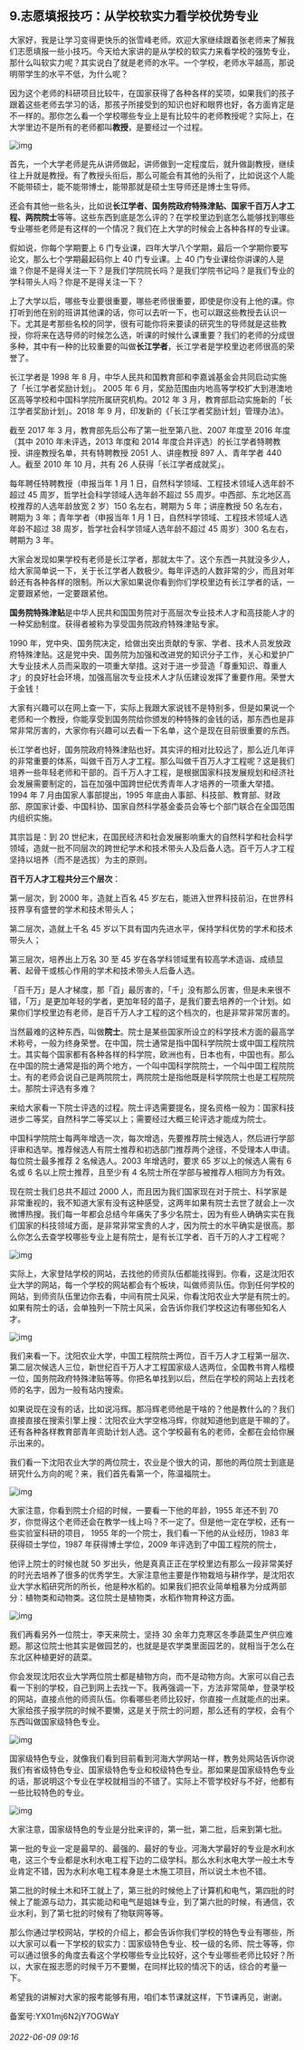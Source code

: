 ## 9.志愿填报技巧：从学校软实力看学校优势专业
大家好，我是让学习变得更快乐的张雪峰老师。欢迎大家继续跟着张老师来了解我们志愿填报一些小技巧。今天给大家讲的是从学校的软实力来看学校的强势专业，那什么叫软实力呢？其实说白了就是老师的水平。一个学校，老师水平越高，那说明带学生的水平不低，为什么呢？


因为这个老师的科研项目比较牛，在国家获得了各种各样的奖项，如果我们的孩子跟着这些老师去学习的话，那孩子所接受到的知识也好和眼界也好，各方面肯定是不一样的。那你怎么看一个学校哪些专业上是有比较牛的老师教授呢？实际上，在大学里边不是所有的老师都叫**教授**，是要经过一个过程。


![img](https://pica.zhimg.com/v2-7c6b3886cb6725aa9c7efebe21dd0282.webp)

首先，一个大学老师是先从讲师做起，讲师做到一定程度后，就升做副教授，继续往上升就是教授。有了教授头衔后，那么可能会有其他的头衔了，比如说这个人能不能带硕士，能不能带博士，能带那就是硕士生导师还是博士生导师。


还会有其他一些名头，比如说**长江学者、国务院政府特殊津贴、国家千百万人才工程、两院院士**等等。这些东西到底是怎么评的？在学校里边到底怎么能够找到哪些专业哪些老师是有这样的一个情况？我们在上大学的时候会上各种各样的专业课。


假如说，你每个学期要上 6 门专业课，四年大学八个学期，最后一个学期你要写论文，那么七个学期最起码你上 40 门专业课。上 40 门专业课给你讲课的人是谁？你是不是得关注一下？是我们学院院长吗？是我们学院书记吗？是我们专业的学科带头人吗？你是不是得关注一下？


上了大学以后，哪些专业要很重要，哪些老师很重要，即使是你没有上他的课。你打听到他在别的班讲其他课的话，你可以去听一下，也可以跟这些教授去认识一下。尤其是考那些名校的同学，很有可能你将来要读的研究生的导师就是这些教授，你将来在选导师的时候怎么选，听课的时候什么课重要？我们的老师的分成很多种，其中有一种的比较重要的叫做**长江学者**，长江学者是学校里边老师很高的荣誉了。


长江学者是 1998 年 8 月，中华人民共和国教育部和李嘉诚基金会共同启动实施了「长江学者奖励计划」。 2005 年 6 月，奖励范围由内地高等学校扩大到港澳地区高等学校和中国科学院所属研究机构。2012 年 3 月，教育部启动实施新的「长江学者奖励计划」。2018 年 9 月，印发新的《「长江学者奖励计划」管理办法》。


截至 2017 年 3 月，教育部先后公布了第一批至第八批、2007 年度至 2016 年度（其中 2010 年未评选，2013 年度和 2014 年度合并评选）的长江学者特聘教授、讲座教授名单，共有特聘教授 2051 人、讲座教授 897 人、青年学者 440 人。截至 2010 年 10 月，共有 26 人获得「长江学者成就奖」。


每年聘任特聘教授（申报当年 1 月 1 日，自然科学领域、工程技术领域人选年龄不超过 45 周岁，哲学社会科学领域人选年龄不超过 55 周岁。中西部、东北地区高校推荐的人选年龄放宽 2 岁）150 名左右，聘期为 5 年；讲座教授 50 名左右，聘期为 3 年；青年学者（申报当年 1 月 1 日，自然科学领域、工程技术领域人选年龄不超过 38 周岁，哲学社会科学领域人选年龄不超过 45 周岁）300 名左右，聘期为 3 年。


大家会发现如果学校有老师是长江学者，那就太牛了。这个东西一共就没多少人，给大家简单说一下，关于长江学者人数极少。每年评选的人数非常的少，而且对年龄还有各种各样的限制。所以大家如果说你看到你们学校里边有长江学者的话，一定要跟紧他，一定要跟紧他。


**国务院特殊津贴**是中华人民共和国国务院对于高层次专业技术人才和高技能人才的一种奖励制度。获得者被称为享受国务院政府特殊津贴专家。


1990 年，党中央、国务院决定，给做出突出贡献的专家、学者、技术人员发放政府特殊津贴。这是党中央、国务院为加强和改进党的知识分子工作，关心和爱护广大专业技术人员而采取的一项重大举措。这对于进一步营造「尊重知识、尊重人才」的良好社会环境，加强高层次专业技术人才队伍建设发挥了重要作用。荣誉大于金钱！


大家有兴趣可以在网上查一下，实际上我跟大家说钱不是特别多，但是如果说一个老师和一个教授，你能享受到国务院给你颁发的种特殊的金钱的话，那东西也是非常非常厉害的，大家你有兴趣可以去看一下名单，这个是现在目前很重要的东西。


长江学者也好，国务院政府特殊津贴也好。其实评的相对比较远了，那么近几年评的非常重要的体系，叫做千百万人才工程。那么叫做千百万人才工程呢？这是我们培养一些年轻老师和干部的。百千万人才工程，是根据国家科技发展规划和经济社会发展需要制定的，旨在加强中国跨世纪优秀青年人才培养的一项重大举措。1994 年 7 月由国家人事部提出，1995 年底由人事部、科技部、教育部、财政部、原国家计委、中国科协、国家自然科学基金委员会等七个部门联合在全国范围内组织实施。


其宗旨是：到 20 世纪末，在国民经济和社会发展影响重大的自然科学和社会科学领域，造就一批不同层次的跨世纪学术和技术带头人及后备人选。百千万人才工程坚持以培养（而不是选拔）为主的原则。


**百千万人才工程共分三个层次**：


第一层次，到 2000 年，造就上百名 45 岁左右，能进入世界科技前沿，在世界科技界享有盛誉的学术和技术带头人；


第二层次，造就上千名 45 岁以下具有国内先进水平，保持学科优势的学术和技术带头人；


第三层次，培养出上万名 30 至 45 岁在各学科领域里有较高学术造诣、成绩显著、起骨干或核心作用的学术和技术带头人后备人选。


「百千万」是人才梯度，那「百」最厉害的，「千」没有那么厉害，但是未来很不错，「万」是更加年轻的学者，更加年轻的苗子，是我们要去培养的一个计划。如果你们学校里边有老师，是百千万人才工程的这个档次的，也是非常非常厉害的。


当然最难的这种东西，叫做**院士**。院士是某些国家所设立的科学技术方面的最高学术称号，一般为终身荣誉。在中国，院士通常是指中国科学院院士或中国工程院院士。其实每个国家都有各种各样的科学院，欧洲也有，日本也有，中国也有。那么在中国的院士通常是指的两个地方，一个叫中国科学院院士，一个叫中国工程院院士。有的老师会说自己是两院院士，两院院士是指他既是科学院院士也是工程院院士。那院士评选有多难？


来给大家看一下院士评选的过程。院士评选需要提名，提名资格一般为：国家科技进步二等奖，自然科学二等奖以上；需要经过大概三轮评选才能成为院士。


中国科学院院士每两年增选一次，每次增选，先要推荐院士候选人，然后进行学部评审和选举。推荐候选人有院士推荐和初选部门推荐两个途径，不受理本人申请。每位院士最多推荐 2 名候选人。2003 年增选时，要求 65 岁以上的候选人需有 6 名或 6 名以上院士推荐，且至少有 4 名院士所在学部与被推荐人相同方为有效。


现在院士我们总共不超过 2000 人，而且因为我们国家现在对于院士、科学家是非常重视的，我不知道大家有没有这种感受，这两年如果有院士去世了就会上一次微博热搜。我们每一年都会总结今年痛失了多少名院士，因为有些人确确实实在我们国家的科技领域方面，是非常非常宝贵的人才，因为院士的水平确实是很高。那么你怎么去查学校哪些专业上是有院士，是有长江学者、百千万的人才工程呢？


![img](https://pic1.zhimg.com/v2-16e27a26d977ab0fd22826df31464628.webp)

实际上，大家登陆学校的网站，去找他的师资队伍都能找得到。你看，这是沈阳农业大学的网站，每一个学校的网站都会有个板块，叫做师资队伍。你到任何学校的网站，到师资队伍里边你去看，中间有院士风采，你看沈阳农业大学是有院士的。如果有院士的话，会单独列一下院士风采，会告诉你我们学校这边有哪些知名人才。


![img](https://pic3.zhimg.com/v2-3d62dd5cfaa706bcc65f386c1f37985e.webp)

我们来看一下。沈阳农业大学，中国工程院院士两位，百千万人才工程第一层次、第二层次候选人三位，新世纪百千万人才工程国家级人选两位，全国教书育人楷模一位，国务院政府特殊津贴等等。你把名单找到以后，然后在学校的网站上去找老师的名字，因为一般有站内搜索。


如果说现在没有的话，比如说冯辉。那冯辉老师他是干啥的？他是教什么的？我们直接直接在搜索引擎上搜：沈阳农业大学空格冯辉，你就知道他到底是干嘛的了。还有各种各样教育部青年资助计划人选。这个学校最有名的老师，全都在会给你展示出来的。


我们看一下沈阳农业大学的两位院士，农业是个很大的词，那他的两位院士到底是研究什么方向的呢？来，我们首先看第一个，陈温福院士。


![img](https://pic1.zhimg.com/v2-16adcf58732322e8cf8653166911718d.webp)

大家注意，你看到院士介绍的时候，一要看一下他的年龄，1955 年还不到 70 岁，你觉得这个老师还会在教学一线上吗？不一定了。但是他一定在学校，还有一些实验室科研的项目， 1955 年的一个院士，我们看一下他的从业经历，1983 年获得硕士学位，1987 年获得博士学位，2009 年评选到了中国工程院的院士，


他评上院士的时候也就 50 岁出头，他是真真正正在学校里边有那么一段非常美好的时光去培养了很多的优秀学生。大家注意他主要是作物栽培与耕作学，是沈阳农业大学水稻研究所的所长，他是种水稻的。如果我们把农业简单粗暴为分成两部分：植物类和动物类。这位院士是植物类，水稻作物育种这方面。


![img](https://pica.zhimg.com/v2-6f5cf7e5651e90587fc73885c045a63f.webp)

我们再看另外一位院士，李天来院士，坚持 30 余年力克寒区冬季蔬菜生产供应难题。那这位院士他其实是做园艺的，也就是是农学类里面园艺的，就相当于怎么在东北区种植更好的蔬菜。


你会发现沈阳农业大学两位院士都是植物方向，而不是动物方向。大家可以自己去看一下别的学校，自己到网上去找一下。我再强调一下，方法非常简单，登录学校的网站，直接点他的师资队伍。你看哪些老师比较好，你直接一点就能点的出来。大家给孩子报学院的时候不要懒，这是关于院士的问题，那么还有的学校，会有个东西叫做国家级特色专业。


![img](https://pic2.zhimg.com/v2-cd4bb9402a6d3896ed85f3af5d0c1ea2.webp)

国家级特色专业，就像我们看到目前看到河海大学网站一样，教务处网站告诉你说我们有省级特色专业、国家级特色专业和校级特色专业。那如果是国家级特色专业的话，那说明这个专业在学校就相当的不错了。实际上不管学校好与不好，他都有一些比较特色的专业。


![img](https://pica.zhimg.com/v2-ba5502dd7a0c2cb5e872f97b4bf76908.webp)

大家注意，国家级特色的专业是分批来评的，第一批，第二批，后来到第七批。


第一批的专业一定是最早的、最强的、最好的专业。河海大学最好的专业是水利水电，这三个专业都是水利水电工程下边的二级学科。那么水利水电大学一般土木专业肯定不错，因为水利水电工程本身是土木施工项目，所以说土木也不错。


第二批的时候土木和环工就上了，第三批的时候他上了计算机和电气，第四批的时候上了能源与动力，其实能动和电气是姐妹专业，到了第六批的时候，有通信，农业水利，到了第七批的时候有了物联网等等。


那么你通过学校网站，学校的介绍上，都会告诉你我们学校的特色专业有哪些，所以大家可以看一下学校的软实力：国家级特色专业、校一级的名师、院士等等，你可以通过很多的角度去看这个学校哪些专业比较好，这个专业哪些老师比较好？所以，大家在报志愿的时候千万不要懒，在同样比较的情况下的话，综合的考量一下。


希望我的讲解对大家的报考能够有用，咱们本节课就这样，下节课再见，谢谢。


备案号:YX01mj6N2jY7OGWaY


###### 2022-06-09 09:16
